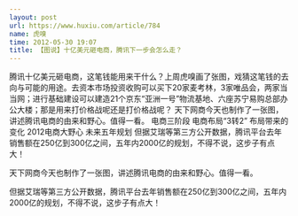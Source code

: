 ```yaml
---
layout: post
url: https://www.huxiu.com/article/784
name: 虎嗅
time: 2012-05-30 19:07
title: 【图说】十亿美元砸电商，腾讯下一步会怎么走？
---
```

腾讯十亿美元砸电商，这笔钱能用来干什么？上周虎嗅画了张图，戏猜这笔钱的去向与可能的用途。去资本市场投资收购可以买下20家麦考林，3家唯品会，两家当当网；进行基础建设可以建造21个京东“亚洲一号”物流基地、六座苏宁易购总部办公大楼；那是用来打价格战呢还是打价格战呢？ 天下网商今天也制作了一张图，讲述腾讯电商的由来和野心。值得一看。 电商三阶段 电商布局“3转2” 布局带来的变化 2012电商大野心 未来五年规划 但据艾瑞等第三方公开数据，腾讯平台去年销售额在250亿到300亿之间，五年内2000亿的规划，不得不说，这步子有点大！

天下网商今天也制作了一张图，讲述腾讯电商的由来和野心。值得一看。

但据艾瑞等第三方公开数据，腾讯平台去年销售额在250亿到300亿之间，五年内2000亿的规划，不得不说，这步子有点大！


